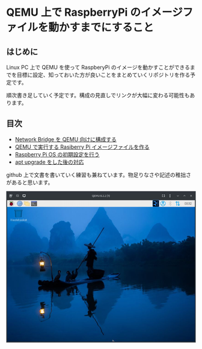 # QEMU 上で RaspberryPi のイメージファイルを動かすまでにすること

## はじめに

Linux PC 上で QEMU を使って RaspberyPi のイメージを動かすことができるまでを目標に設定、知っておいた方が良いことをまとめていくリポジトリを作る予定です。

順次書き足していく予定です。構成の見直しでリンクが大幅に変わる可能性もあります。

## 目次

+ [Network Bridge を QEMU 向けに構成する](jp/bridge.md)
+ [QEMU で実行する Rasiberry Pi イメージファイルを作る](jp/rpi-image.md)
+ [Raspberry Pi OS の初期設定を行う](jp/config-rpi.md)
+ [apt upgrade をした後の対応](jp/follow-upgrade.md)

github 上で文書を書いていく練習も兼ねています。物足りなさや記述の稚拙さがあると思います。

![Raspberry pi OS 32bit on QEMU](img/raspberrypi-os-desktop.jpg)
